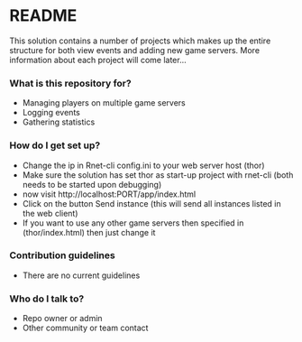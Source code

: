 # README #

This solution contains a number of projects which makes up the entire structure for both view events and adding new game servers.
More information about each project will come later...

### What is this repository for? ###

* Managing players on multiple game servers
* Logging events
* Gathering statistics

### How do I get set up? ###

* Change the ip in Rnet-cli config.ini to your web server host (thor)
* Make sure the solution has set thor as start-up project with rnet-cli (both needs to be started upon debugging)
* now visit http://localhost:PORT/app/index.html
* Click on the button Send instance (this will send all instances listed in the web client)
* If you want to use any other game servers then specified in (thor/index.html) then just change it

### Contribution guidelines ###

* There are no current guidelines

### Who do I talk to? ###

* Repo owner or admin
* Other community or team contact
